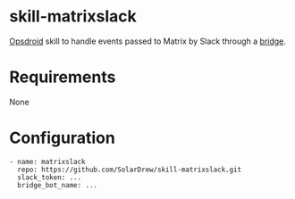 # skill-matrixslack

[Opsdroid](https://github.com/opsdroid/opsdroid) skill to handle events passed to Matrix by Slack through a [bridge](https://github.com/matrix-org/matrix-appservice-slack).

# Requirements

None

# Configuration

```
- name: matrixslack
  repo: https://github.com/SolarDrew/skill-matrixslack.git
  slack_token: ...
  bridge_bot_name: ...
```
